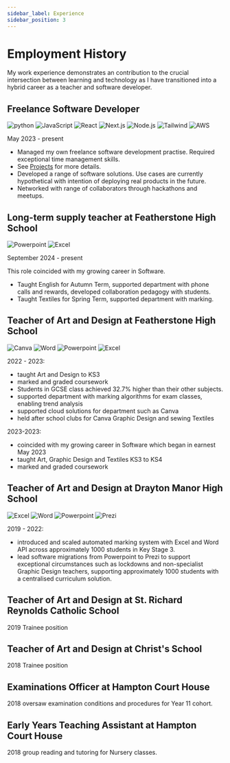 ```yaml
---
sidebar_label: Experience
sidebar_position: 3
---
```

# Employment History

My work experience demonstrates an contribution to the crucial intersection between learning and technology as I have transitioned into a hybrid career as a teacher and software developer.

## Freelance Software Developer

![python](https://img.shields.io/badge/Python-1C1C1C?&logo=python&logoColor=white) ![JavaScript](https://img.shields.io/badge/JavaScript-1C1C1C?&logo=javascript&logoColor=white) ![React](https://img.shields.io/badge/React-1C1C1C?&logo=react&logoColor=white) ![Next.js](https://img.shields.io/badge/Next.js-1C1C1C?&logo=next.js&logoColor=white) ![Node.js](https://img.shields.io/badge/Node.js-1C1C1C?&logo=node.js&logoColor=white) ![Tailwind](https://img.shields.io/badge/Tailwind-1C1C1C?&logo=tailwind&logoColor=white) ![AWS](https://img.shields.io/badge/AWS-1C1C1C?&logo=amazon&logoColor=white)

May 2023 - present 

- Managed my own freelance software development practise. Required exceptional time management skills.
- See [Projects](/projects) for more details.
- Developed a range of software solutions. Use cases are currently hypothetical with intention of deploying real products in the future.
- Networked with range of collaborators through hackathons and meetups.

## Long-term supply teacher at Featherstone High School

![Powerpoint](https://img.shields.io/badge/Powerpoint-1C1C1C?&logo=microsoft&logoColor=white) ![Excel](https://img.shields.io/badge/Excel-1C1C1C?&logo=microsoft&logoColor=white)

September 2024 - present

This role coincided with my growing career in Software.

- Taught English for Autumn Term, supported department with phone calls and rewards, developed collaboration pedagogy with students.
- Taught Textiles for Spring Term, supported department with marking.

## Teacher of Art and Design at Featherstone High School

![Canva](https://img.shields.io/badge/Canva-1C1C1C?&logo=canva&logoColor=white) ![Word](https://img.shields.io/badge/Word-1C1C1C?&logo=microsoft&logoColor=white) ![Powerpoint](https://img.shields.io/badge/Powerpoint-1C1C1C?&logo=microsoft&logoColor=white) ![Excel](https://img.shields.io/badge/Excel-1C1C1C?&logo=microsoft&logoColor=white)

2022 - 2023:
 - taught Art and Design to KS3
 - marked and graded coursework
 - Students in GCSE class achieved 32.7% higher than their other subjects.
 - supported department with marking algorithms for exam classes, enabling trend analysis
 - supported cloud solutions for department such as Canva
 - held after school clubs for Canva Graphic Design and sewing Textiles

2023-2023: 
 - coincided with my growing career in Software which began in earnest May 2023
 - taught Art, Graphic Design and Textiles KS3 to KS4
 - marked and graded coursework


## Teacher of Art and Design at Drayton Manor High School

![Excel](https://img.shields.io/badge/Excel-1C1C1C?&logo=microsoft&logoColor=white) ![Word](https://img.shields.io/badge/Word-1C1C1C?&logo=microsoft&logoColor=white) ![Powerpoint](https://img.shields.io/badge/Powerpoint-1C1C1C?&logo=microsoft&logoColor=white) ![Prezi](https://img.shields.io/badge/Prezi-1C1C1C?&logo=prezi&logoColor=white)

2019 - 2022:
 - introduced and scaled automated marking system with Excel and Word API across approximately 1000 students in Key Stage 3.
 - lead software migrations from Powerpoint to Prezi to support exceptional circumstances such as lockdowns and non-specialist Graphic Design teachers, supporting approximately 1000 students with a centralised curriculum solution.

## Teacher of Art and Design at St. Richard Reynolds Catholic School

2019 Trainee position

## Teacher of Art and Design at Christ's School

2018 Trainee position

## Examinations Officer at Hampton Court House

2018 oversaw examination conditions and procedures for Year 11 cohort.

## Early Years Teaching Assistant at Hampton Court House

2018 group reading and tutoring for Nursery classes.
